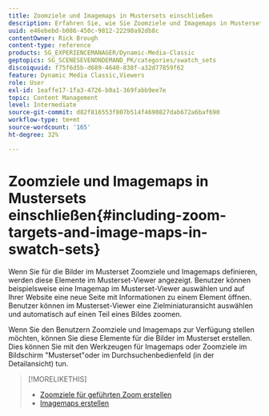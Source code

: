 ```yaml
---
title: Zoomziele und Imagemaps in Mustersets einschließen
description: Erfahren Sie, wie Sie Zoomziele und Imagemaps in Mustersets in Adobe Dynamic Media Classic einbeziehen.
uuid: e46ebebd-b086-450c-9812-22290a92db8c
contentOwner: Rick Brough
content-type: reference
products: SG_EXPERIENCEMANAGER/Dynamic-Media-Classic
geptopics: SG_SCENESEVENONDEMAND_PK/categories/swatch_sets
discoiquuid: f75f6d5b-d689-4640-838f-a32d77859f62
feature: Dynamic Media Classic,Viewers
role: User
exl-id: 1eaffe17-1fa3-4726-b0a1-369fabb9ee7e
topic: Content Management
level: Intermediate
source-git-commit: d82f816553f807b514f4690827dab672a6baf690
workflow-type: tm+mt
source-wordcount: '165'
ht-degree: 32%

---
```


# Zoomziele und Imagemaps in Mustersets einschließen{#including-zoom-targets-and-image-maps-in-swatch-sets}

Wenn Sie für die Bilder im Musterset Zoomziele und Imagemaps definieren, werden diese Elemente im Musterset-Viewer angezeigt. Benutzer können beispielsweise eine Imagemap im Musterset-Viewer auswählen und auf Ihrer Website eine neue Seite mit Informationen zu einem Element öffnen. Benutzer können im Musterset-Viewer eine Zielminiaturansicht auswählen und automatisch auf einen Teil eines Bildes zoomen.

Wenn Sie den Benutzern Zoomziele und Imagemaps zur Verfügung stellen möchten, können Sie diese Elemente für die Bilder im Musterset erstellen. Dies können Sie mit den Werkzeugen für Imagemaps oder Zoomziele im Bildschirm &quot;Musterset&quot;oder im Durchsuchenbedienfeld (in der Detailansicht) tun.

>[!MORELIKETHIS]
>
>* [Zoomziele für geführten Zoom erstellen](creating-zoom-targets-guided-zoom.md#creating_zoom_targets_for_guided_zoom)
>* [Imagemaps erstellen](creating-image-maps.md#creating_image_maps)
